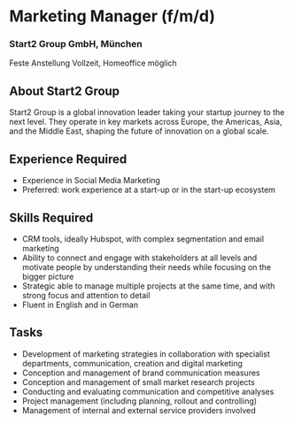 # Marketing Manager (f/m/d)
### Start2 Group GmbH, München
Feste Anstellung
Vollzeit, Homeoffice möglich
## __About Start2 Group__
Start2 Group is a global innovation leader taking your startup journey to the next level.
They operate in key markets across Europe, the Americas, Asia, and the Middle East, shaping the future of innovation on a global scale.
## __Experience Required__ 
* Experience in Social Media Marketing
* Preferred: work experience at a start-up or in the start-up ecosystem 
## __Skills Required__
* CRM tools, ideally Hubspot, with complex segmentation and email marketing 
* Ability to connect and engage with stakeholders at all levels and motivate people by understanding their needs while focusing on the bigger picture
* Strategic able to manage multiple projects at the same time, and with strong focus and attention to detail
* Fluent in English and in German

## __Tasks__ 
* Development of marketing strategies in collaboration with specialist departments, communication, creation and digital marketing
* Conception and management of brand communication measures
* Conception and management of small market research projects
* Conducting and evaluating communication and competitive analyses
* Project management (including planning, rollout and controlling)
* Management of internal and external service providers involved 


